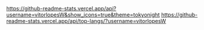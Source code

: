 https://github-readme-stats.vercel.app/api?username=vitorlopesW&show_icons=true&theme=tokyonight
https://github-readme-stats.vercel.app/api/top-langs/?username=vitorlopesW
